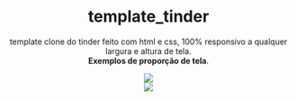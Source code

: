 <span align="center">
 
  # <h1>template_tinder</h1>
<p align="center">
 template clone do tinder feito com html e css, 100% responsivo a qualquer largura e altura de tela.
<br />
<strong>Exemplos de proporção de tela</strong>.

</p>


<div align="center">
  <img src="https://user-images.githubusercontent.com/60718591/147693726-dd99ea09-14b2-4e6d-ab6d-913581c59dfc.jpg" />
</div>

<div align="center">
  <img src="https://user-images.githubusercontent.com/60718591/147693729-ef3c4b66-61f1-4f46-b220-96238b6ef3e8.jpg" />
</div>
</span>
